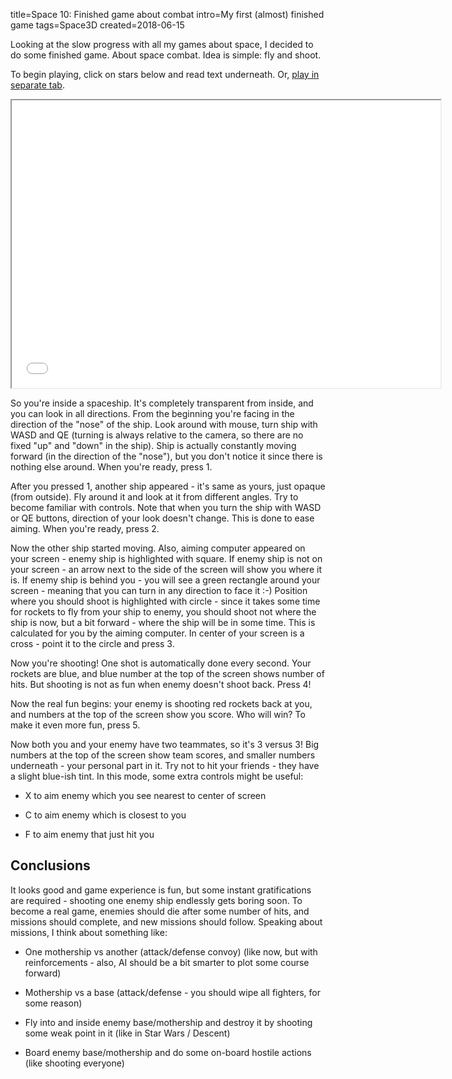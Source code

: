 title=Space 10: Finished game about combat
intro=My first (almost) finished game
tags=Space3D
created=2018-06-15


Looking at the slow progress with all my games about space, I decided to do some finished game.
About space combat.
Idea is simple: fly and shoot.

To begin playing, click on stars below and read text underneath. Or,
<a href="space-10-finished-game-about-combat.htm" target="_blank">play in separate tab</a>.

<iframe src="space-10-finished-game-about-combat.htm" width=686 height=460></iframe>

So you're inside a spaceship. It's completely transparent from inside, and you can look in all directions.
From the beginning you're facing in the direction of the "nose" of the ship.
Look around with mouse, turn ship with WASD and QE (turning is always relative to the camera, so there are no fixed "up" and "down" in the ship).
Ship is actually constantly moving forward (in the direction of the "nose"), but you don't notice it since there is nothing else around.
When you're ready, press 1.

After you pressed 1, another ship appeared - it's same as yours, just opaque (from outside).
Fly around it and look at it from different angles.
Try to become familiar with controls.
Note that when you turn the ship with WASD or QE buttons, direction of your look doesn't change.
This is done to ease aiming.
When you're ready, press 2.

Now the other ship started moving.
Also, aiming computer appeared on your screen - enemy ship is highlighted with square.
If enemy ship is not on your screen - an arrow next to the side of the screen will show you where it is.
If enemy ship is behind you - you will see a green rectangle around your screen - meaning that you can turn in any direction to face it :-)
Position where you should shoot is highlighted with circle - since it takes some time for rockets to fly from your ship to enemy, you should shoot not where the ship is now, but a bit forward - where the ship will be in some time.
This is calculated for you by the aiming computer.
In center of your screen is a cross - point it to the circle and press 3.

Now you're shooting!
One shot is automatically done every second.
Your rockets are blue, and blue number at the top of the screen shows number of hits.
But shooting is not as fun when enemy doesn't shoot back. Press 4!

Now the real fun begins: your enemy is shooting red rockets back at you, and numbers at the top of the screen show you score.
Who will win?
To make it even more fun, press 5.

Now both you and your enemy have two teammates, so it's 3 versus 3!
Big numbers at the top of the screen show team scores, and smaller numbers underneath - your personal part in it.
Try not to hit your friends - they have a slight blue-ish tint.
In this mode, some extra controls might be useful:

* X to aim enemy which you see nearest to center of screen

* C to aim enemy which is closest to you

* F to aim enemy that just hit you

Conclusions
-----------

It looks good and game experience is fun, but some instant gratifications are required - shooting one enemy ship endlessly gets boring soon.
To become a real game, enemies should die after some number of hits, and missions should complete, and new missions should follow.
Speaking about missions, I think about something like:

* One mothership vs another (attack/defense convoy) (like now, but with reinforcements - also, AI should be a bit smarter to plot some course forward)

* Mothership vs a base (attack/defense - you should wipe all fighters, for some reason)

* Fly into and inside enemy base/mothership and destroy it by shooting some weak point in it (like in Star Wars / Descent)

* Board enemy base/mothership and do some on-board hostile actions (like shooting everyone)

